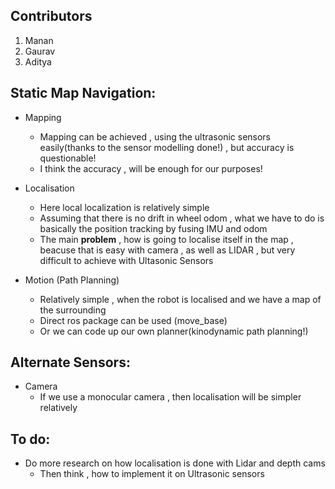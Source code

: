 ## Contributors

1. Manan
2. Gaurav
3. Aditya

## Static Map Navigation:

- Mapping
   - Mapping can be achieved , using the ultrasonic sensors easily(thanks to the sensor modelling done!) , but accuracy is questionable!
   - I think the accuracy , will be enough for our purposes!

- Localisation
   - Here local localization is relatively simple 
   - Assuming that there is no drift in wheel odom , what we have to do is basically the position tracking by fusing IMU and odom
   - The main **problem** , how is going to localise itself in the map , beacuse that is easy with camera , as well as LIDAR , but very difficult to achieve with Ultasonic Sensors 

- Motion (Path Planning)
   - Relatively simple , when the robot is localised and we have a map of the surrounding
   - Direct ros package can be used (move_base)
   - Or we can code up our own planner(kinodynamic path planning!)
  
## Alternate Sensors:

- Camera
   - If we use a monocular camera , then localisation will be simpler relatively

## To do:

- Do more research on how localisation is done with Lidar and depth cams
   - Then think , how to implement it on Ultrasonic sensors
